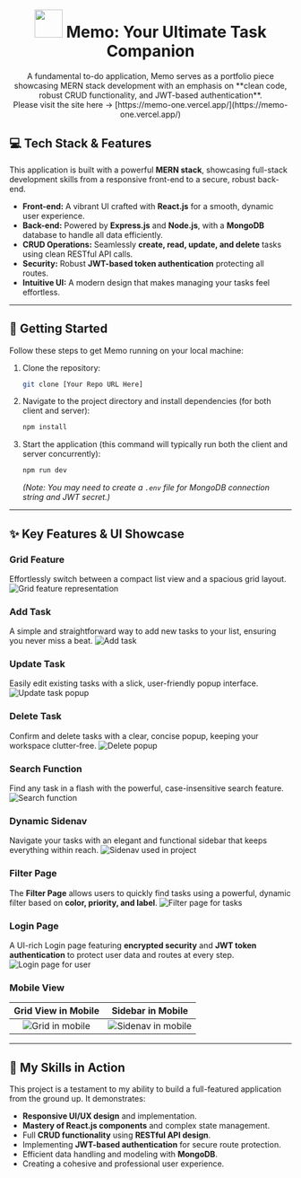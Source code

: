 <div align="center">
<h1><img src='client/public/favicon.png' width="50" height="50"></img> Memo: Your Ultimate Task Companion</h1>
<p>A fundamental to-do application, Memo serves as a portfolio piece showcasing MERN stack development with an emphasis on **clean code, robust CRUD functionality, and JWT-based authentication**.<br>
Please visit the site here -> [https://memo-one.vercel.app/](https://memo-one.vercel.app/)
</p>
</div>

## 💻 Tech Stack & Features

This application is built with a powerful **MERN stack**, showcasing full-stack development skills from a responsive front-end to a secure, robust back-end.

- **Front-end:** A vibrant UI crafted with **React.js** for a smooth, dynamic user experience.
- **Back-end:** Powered by **Express.js** and **Node.js**, with a **MongoDB** database to handle all data efficiently.
- **CRUD Operations:** Seamlessly **create, read, update, and delete** tasks using clean RESTful API calls.
- **Security:** Robust **JWT-based token authentication** protecting all routes.
- **Intuitive UI:** A modern design that makes managing your tasks feel effortless.

---

## 🚀 Getting Started

Follow these steps to get Memo running on your local machine:

1.  Clone the repository:
    ```bash
    git clone [Your Repo URL Here]
    ```
2.  Navigate to the project directory and install dependencies (for both client and server):
    ```bash
    npm install
    ```
3.  Start the application (this command will typically run both the client and server concurrently):
    ```bash
    npm run dev
    ```
    _(Note: You may need to create a `.env` file for MongoDB connection string and JWT secret.)_

---

## ✨ Key Features & UI Showcase

### Grid Feature

Effortlessly switch between a compact list view and a spacious grid layout.
![Grid feature representation](project_images/grid.jpg)

### Add Task

A simple and straightforward way to add new tasks to your list, ensuring you never miss a beat.
![Add task](project_images/add_task.jpg)

### Update Task

Easily edit existing tasks with a slick, user-friendly popup interface.
![Update task popup](project_images/update.jpg)

### Delete Task

Confirm and delete tasks with a clear, concise popup, keeping your workspace clutter-free.
![Delete popup](project_images/delete_popup.jpg)

### Search Function

Find any task in a flash with the powerful, case-insensitive search feature.
![Search function](project_images/searched.jpg)

### Dynamic Sidenav

Navigate your tasks with an elegant and functional sidebar that keeps everything within reach.
![Sidenav used in project](project_images/side_nav.jpg)

### Filter Page

The **Filter Page** allows users to quickly find tasks using a powerful, dynamic filter based on **color, priority, and label**.
![Filter page for tasks](project_images/filter_page.jpg)

### Login Page

A UI-rich Login page featuring **encrypted security** and **JWT token authentication** to protect user data and routes at every step.
![Login page for user](project_images/login.jpg)

### Mobile View

|                  Grid View in Mobile                   |                    Sidebar in Mobile                     |
| :----------------------------------------------------: | :------------------------------------------------------: |
| ![Grid in mobile](project_images/gridViewInMobile.jpg) | ![Sidenav in mobile](project_images/sidebarInMobile.jpg) |

---

## 🌟 My Skills in Action

This project is a testament to my ability to build a full-featured application from the ground up. It demonstrates:

- **Responsive UI/UX design** and implementation.
- **Mastery of React.js components** and complex state management.
- Full **CRUD functionality** using **RESTful API design**.
- Implementing **JWT-based authentication** for secure route protection.
- Efficient data handling and modeling with **MongoDB**.
- Creating a cohesive and professional user experience.
